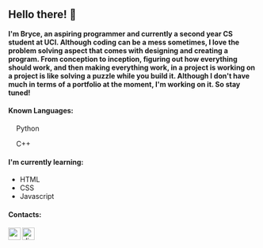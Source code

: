 ## Hello there! 👋

**I'm Bryce, an aspiring programmer and currently a second year CS student at UCI. Although coding can be a mess sometimes, I love the problem solving aspect that comes with designing and creating a program. From conception to inception, figuring out how everything should work, and then making everything work, in a project is working on a project is like solving a puzzle while you build it. Although I don't have much in terms of a portfolio at the moment, I'm working on it. So stay tuned!**


#### Known Languages:
<img src = "https://upload.wikimedia.org/wikipedia/commons/thumb/c/c3/Python-logo-notext.svg/1200px-Python-logo-notext.svg.png" width = "12px"> Python </img>


<img src = "https://upload.wikimedia.org/wikipedia/commons/thumb/1/18/ISO_C%2B%2B_Logo.svg/1200px-ISO_C%2B%2B_Logo.svg.png" width = "12px"> C++ </img>

#### I'm currently learning:
  - HTML
  - CSS
  - Javascript
  
#### Contacts:
<a href = "mailto:brycewu6@gmail.com" target = "blank_">
  <img align = "left" alt = "email" src = "https://mail.google.com/favicon.ico" width = "25px">
</a>  
<a href = "https://discordapp.com/users/178345093961482241" target = "blank_">
  <img align = "left" alt = "discord" src = "https://cdn.iconscout.com/icon/free/png-256/discord-2752210-2285027.png" width = "25px">
</a>
<!--
**DeluxeRice/DeluxeRice** is a ✨ _special_ ✨ repository because its `README.md` (this file) appears on your GitHub profile.
Here are some ideas to get you started:

- 🔭 I’m currently working on ...
- 🌱 I’m currently learning ...
- 👯 I’m looking to collaborate on ...
- 🤔 I’m looking for help with ...
- 💬 Ask me about ...
- 📫 How to reach me: ...
- 😄 Pronouns: ...
- ⚡ Fun fact: ...
-->
